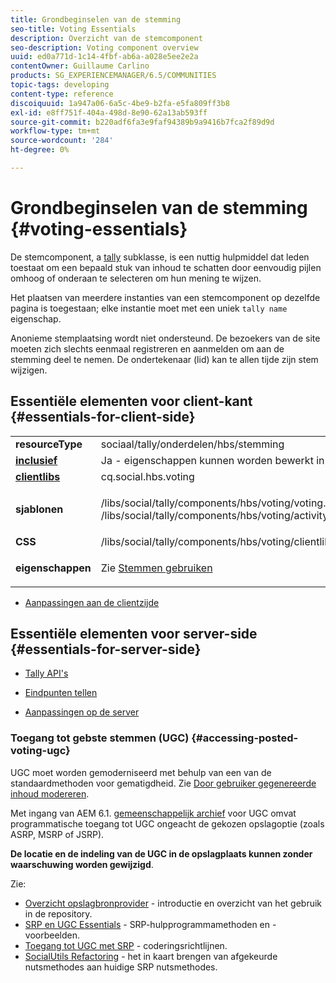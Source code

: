 ```yaml
---
title: Grondbeginselen van de stemming
seo-title: Voting Essentials
description: Overzicht van de stemcomponent
seo-description: Voting component overview
uuid: ed0a771d-1c14-4fbf-ab6a-a028e5ee2e2a
contentOwner: Guillaume Carlino
products: SG_EXPERIENCEMANAGER/6.5/COMMUNITIES
topic-tags: developing
content-type: reference
discoiquuid: 1a947a06-6a5c-4be9-b2fa-e5fa809ff3b8
exl-id: e8ff751f-404a-498d-8e90-62a13ab593ff
source-git-commit: b220adf6fa3e9faf94389b9a9416b7fca2f89d9d
workflow-type: tm+mt
source-wordcount: '284'
ht-degree: 0%

---
```


# Grondbeginselen van de stemming {#voting-essentials}

De stemcomponent, a [tally](tally.md) subklasse, is een nuttig hulpmiddel dat leden toestaat om een bepaald stuk van inhoud te schatten door eenvoudig pijlen omhoog of onderaan te selecteren om hun mening te wijzen.

Het plaatsen van meerdere instanties van een stemcomponent op dezelfde pagina is toegestaan; elke instantie moet met een uniek `tally name` eigenschap.

Anonieme stemplaatsing wordt niet ondersteund. De bezoekers van de site moeten zich slechts eenmaal registreren en aanmelden om aan de stemming deel te nemen. De ondertekenaar (lid) kan te allen tijde zijn stem wijzigen.

## Essentiële elementen voor client-kant {#essentials-for-client-side}

<table>
 <tbody>
  <tr>
   <td> <strong>resourceType</strong></td>
   <td>sociaal/tally/onderdelen/hbs/stemming</td>
  </tr>
  <tr>
   <td> <a href="scf.md#add-or-include-a-communities-component"><strong>inclusief</strong></a></td>
   <td>Ja - eigenschappen kunnen worden bewerkt in <i>ontwerp </i>mode</td>
  </tr>
  <tr>
   <td> <a href="client-customize.md#clientlibs-for-scf"><strong>clientlibs</strong></a></td>
   <td> cq.social.hbs.voting</td>
  </tr>
  <tr>
   <td> <strong>sjablonen</strong></td>
   <td><p> /libs/social/tally/components/hbs/voting/voting.hbs<br /> /libs/social/tally/components/hbs/voting/activity-title.hbs</p> </td>
  </tr>
  <tr>
   <td><strong>CSS</strong></td>
   <td> /libs/social/tally/components/hbs/voting/clientlibs/votingcomponent.css</td>
  </tr>
  <tr>
   <td><strong>eigenschappen</strong></td>
   <td><p>Zie <a href="voting.md">Stemmen gebruiken</a></p> </td>
  </tr>
 </tbody>
</table>

* [Aanpassingen aan de clientzijde](client-customize.md)

## Essentiële elementen voor server-side {#essentials-for-server-side}

* [Tally API&#39;s](https://helpx.adobe.com/experience-manager/6-5/sites/developing/using/reference-materials/javadoc/com/adobe/cq/social/tally/client/api/package-summary.html)

* [Eindpunten tellen](https://helpx.adobe.com/experience-manager/6-5/sites/developing/using/reference-materials/javadoc/com/adobe/cq/social/tally/client/endpoints/package-summary.html)

* [Aanpassingen op de server](server-customize.md)

### Toegang tot gebste stemmen (UGC) {#accessing-posted-voting-ugc}

UGC moet worden gemoderniseerd met behulp van een van de standaardmethoden voor gematigdheid.
Zie [Door gebruiker gegenereerde inhoud modereren](moderate-ugc.md).

Met ingang van AEM 6.1. [gemeenschappelijk archief](working-with-srp.md) voor UGC omvat programmatische toegang tot UGC ongeacht de gekozen opslagoptie (zoals ASRP, MSRP of JSRP).

**De locatie en de indeling van de UGC in de opslagplaats kunnen zonder waarschuwing worden gewijzigd**.

Zie:

* [Overzicht opslagbronprovider](srp.md) - introductie en overzicht van het gebruik in de repository.
* [SRP en UGC Essentials](srp-and-ugc.md) - SRP-hulpprogrammamethoden en -voorbeelden.
* [Toegang tot UGC met SRP](accessing-ugc-with-srp.md) - coderingsrichtlijnen.
* [SocialUtils Refactoring](socialutils.md) - het in kaart brengen van afgekeurde nutsmethodes aan huidige SRP nutsmethodes.
